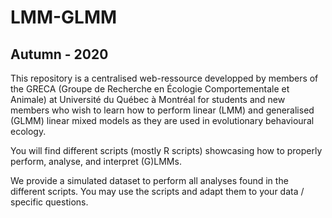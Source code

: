 # LMM-GLMM
## Autumn - 2020

This repository is a centralised web-ressource developped by members of the GRECA (Groupe de Recherche en Écologie Comportementale et Animale) at Université du Québec à Montréal for students and new members who wish to learn how to perform linear (LMM) and generalised (GLMM) linear mixed models as they are used in evolutionary behavioural ecology. 

You will find different scripts (mostly R scripts) showcasing how to properly perform, analyse, and interpret (G)LMMs.

We provide a simulated dataset to perform all analyses found in the different scripts. You may use the scripts and adapt them to your data / specific questions.
